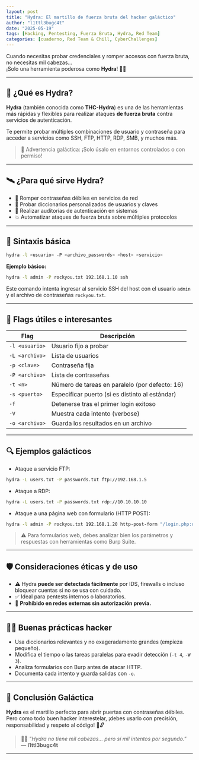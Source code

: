 ```yaml
---
layout: post
title: "Hydra: El martillo de fuerza bruta del hacker galáctico"
author: "l1ttl3bugc4t"
date: "2025-05-19"
tags: [Hacking, Pentesting, Fuerza Bruta, Hydra, Red Team]
categories: [cuaderno, Red Team & Chill, CyberChallenges]
---
```


Cuando necesitas probar credenciales y romper accesos con fuerza bruta, no necesitas mil cabezas...  
¡Solo una herramienta poderosa como **Hydra**! 🐉🔐

---

## 🌠 ¿Qué es Hydra?

**Hydra** (también conocida como **THC-Hydra**) es una de las herramientas más rápidas y flexibles para realizar ataques **de fuerza bruta** contra servicios de autenticación.

Te permite probar múltiples combinaciones de usuario y contraseña para acceder a servicios como SSH, FTP, HTTP, RDP, SMB, y muchos más.  

> 🧠 Advertencia galáctica: ¡Solo úsalo en entornos controlados o con permiso!

---

## 🛰️ ¿Para qué sirve Hydra?

- 🚪 Romper contraseñas débiles en servicios de red
- 🔐 Probar diccionarios personalizados de usuarios y claves
- 🧪 Realizar auditorías de autenticación en sistemas
- 💥 Automatizar ataques de fuerza bruta sobre múltiples protocolos

---

## 🐾 Sintaxis básica

```bash
hydra -l <usuario> -P <archivo_passwords> <host> <servicio>
```

**Ejemplo básico:**

```bash
hydra -l admin -P rockyou.txt 192.168.1.10 ssh
```

Este comando intenta ingresar al servicio SSH del host con el usuario `admin` y el archivo de contraseñas `rockyou.txt`.

---

## 🔧 Flags útiles e interesantes

| Flag               | Descripción                                       |
|--------------------|---------------------------------------------------|
| `-l <usuario>`     | Usuario fijo a probar                             |
| `-L <archivo>`     | Lista de usuarios                                 |
| `-p <clave>`       | Contraseña fija                                   |
| `-P <archivo>`     | Lista de contraseñas                              |
| `-t <n>`           | Número de tareas en paralelo (por defecto: 16)    |
| `-s <puerto>`      | Especificar puerto (si es distinto al estándar)   |
| `-f`               | Detenerse tras el primer login exitoso            |
| `-V`               | Muestra cada intento (verbose)                    |
| `-o <archivo>`     | Guarda los resultados en un archivo               |

---

## 🔍 Ejemplos galácticos

- Ataque a servicio FTP:

```bash
hydra -L users.txt -P passwords.txt ftp://192.168.1.5
```

- Ataque a RDP:

```bash
hydra -L users.txt -P passwords.txt rdp://10.10.10.10
```

- Ataque a una página web con formulario (HTTP POST):

```bash
hydra -l admin -P rockyou.txt 192.168.1.20 http-post-form "/login.php:user=^USER^&pass=^PASS^:F=Login failed"
```

> ⚠️ Para formularios web, debes analizar bien los parámetros y respuestas con herramientas como Burp Suite.

---

## 🛡️ Consideraciones éticas y de uso

- ⚠️ Hydra **puede ser detectada fácilmente** por IDS, firewalls o incluso bloquear cuentas si no se usa con cuidado.
- ✅ Ideal para pentests internos o laboratorios.
- 🚫 **Prohibido en redes externas sin autorización previa.**

---

## 🐱‍💻 Buenas prácticas hacker

- Usa diccionarios relevantes y no exageradamente grandes (empieza pequeño).
- Modifica el tiempo o las tareas paralelas para evadir detección (`-t 4`, `-W 3`).
- Analiza formularios con Burp antes de atacar HTTP.
- Documenta cada intento y guarda salidas con `-o`.

---

## 🚩 Conclusión Galáctica

**Hydra** es el martillo perfecto para abrir puertas con contraseñas débiles.  
Pero como todo buen hacker interestelar, ¡debes usarlo con precisión, responsabilidad y respeto al código! 🧬🔓

> 🐾✨ _"Hydra no tiene mil cabezas… pero sí mil intentos por segundo."_ — **l1ttl3bugc4t**

---

